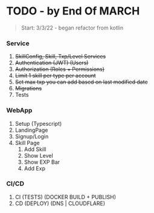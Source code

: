 # TODO - by End Of MARCH

> Start: 3/3/22 - began refactor from kotlin

### Service

1. ~~SkillConfig, Skill, Txp/Level Services~~
2. ~~Authentication (JWT) (Users)~~
3. ~~Authorization (Roles + Permissions)~~
4. ~~Limit 1 skill per type per account~~
7. ~~Set max txp you can add based on last modified date~~
5. ~~Migrations~~
6. Tests


### WebApp

1. Setup (Typescript)
2. LandingPage
3. Signup/Login
4. Skill Page
   1. Add Skill
   2. Show Level
   3. Show EXP Bar
   4. Add Exp

### CI/CD

1. CI (TESTS) (DOCKER BUILD + PUBLISH)
2. CD (DEPLOY) (DNS | CLOUDFLARE)
